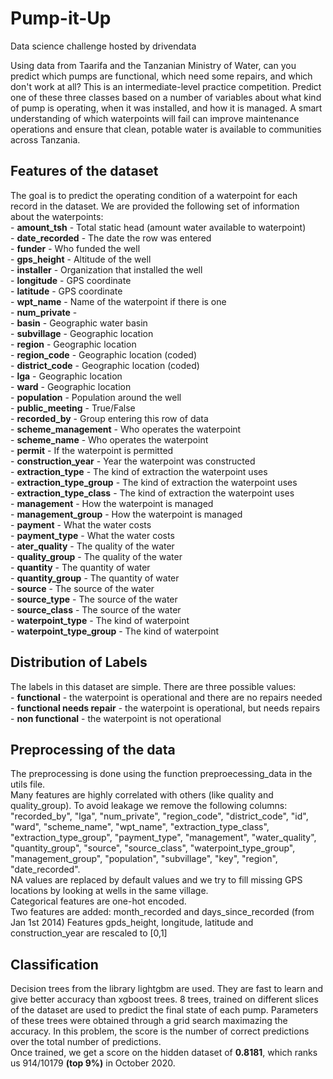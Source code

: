 # Pump-it-Up
Data science challenge hosted by drivendata

Using data from Taarifa and the Tanzanian Ministry of Water, can you predict which pumps are functional, which need some repairs, and which don't work at all? This is an intermediate-level practice competition. Predict one of these three classes based on a number of variables about what kind of pump is operating, when it was installed, and how it is managed. A smart understanding of which waterpoints will fail can improve maintenance operations and ensure that clean, potable water is available to communities across Tanzania.

## Features of the dataset
The goal is to predict the operating condition of a waterpoint for each record in the dataset. We are provided the following set of information about the waterpoints:  
    - **amount_tsh** - Total static head (amount water available to waterpoint)  
    - **date_recorded** - The date the row was entered  
    - **funder** - Who funded the well  
    - **gps_height** - Altitude of the well  
    - **installer** - Organization that installed the well  
    - **longitude** - GPS coordinate  
    - **latitude** - GPS coordinate  
    - **wpt_name** - Name of the waterpoint if there is one  
    - **num_private** -  
    - **basin** - Geographic water basin  
    - **subvillage** - Geographic location  
    - **region** - Geographic location  
    - **region_code** - Geographic location (coded)  
    - **district_code** - Geographic location (coded)  
    - **lga** - Geographic location  
    - **ward** - Geographic location  
    - **population** - Population around the well  
    - **public_meeting** - True/False  
    - **recorded_by** - Group entering this row of data  
    - **scheme_management** - Who operates the waterpoint  
    - **scheme_name** - Who operates the waterpoint  
    - **permit** - If the waterpoint is permitted  
    - **construction_year** - Year the waterpoint was constructed  
    - **extraction_type** - The kind of extraction the waterpoint uses  
    - **extraction_type_group** - The kind of extraction the waterpoint uses  
    - **extraction_type_class** - The kind of extraction the waterpoint uses  
    - **management** - How the waterpoint is managed  
    - **management_group** - How the waterpoint is managed  
    - **payment** - What the water costs  
    - **payment_type** - What the water costs  
    - **ater_quality** - The quality of the water  
    - **quality_group** - The quality of the water  
    - **quantity** - The quantity of water  
    - **quantity_group** - The quantity of water  
    - **source** - The source of the water  
    - **source_type** - The source of the water  
    - **source_class** - The source of the water  
    - **waterpoint_type** - The kind of waterpoint  
    - **waterpoint_type_group** - The kind of waterpoint  

## Distribution of Labels
The labels in this dataset are simple. There are three possible values:  
    - **functional** - the waterpoint is operational and there are no repairs needed  
    - **functional needs repair** - the waterpoint is operational, but needs repairs  
    - **non functional** - the waterpoint is not operational  

## Preprocessing of the data
The preprocessing is done using the function preproecessing_data in the utils file.  
Many features are highly correlated with others (like quality and quality_group). To avoid leakage we remove the following columns: "recorded_by", "lga", "num_private", "region_code", "district_code", "id", "ward", "scheme_name", "wpt_name", "extraction_type_class", 
               "extraction_type_group", "payment_type", "management", "water_quality", "quantity_group", "source", "source_class",
               "waterpoint_type_group", "management_group", "population", "subvillage", "key", "region", "date_recorded".  
NA values are replaced by default values and we try to fill missing GPS locations by looking at wells in the same village.  
Categorical features are one-hot encoded.  
Two features are added: month_recorded and days_since_recorded (from Jan 1st 2014)
Features gpds_height, longitude, latitude and construction_year are rescaled to [0,1]

## Classification
Decision trees from the library lightgbm are used. They are fast to learn and give better accuracy than xgboost trees.
8 trees, trained on different slices of the dataset are used to predict the final state of each pump. Parameters of these trees were obtained through a grid search maximazing the accuracy. In this problem, the score is the number of correct predictions over the total number of predictions.   
Once trained, we get a score on the hidden dataset of **0.8181**, which ranks us 914/10179 **(top 9%)** in October 2020.
